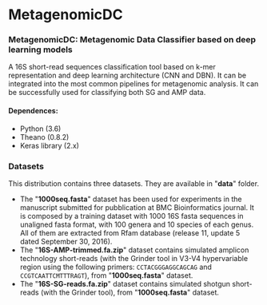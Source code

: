 # MetagenomicDC

### MetagenomicDC: Metagenomic Data Classifier based on deep learning models
A 16S short-read sequences classification tool based on k-mer representation and deep learning architecture (CNN and DBN).
It can be integrated into the most common pipelines for metagenomic analysis.
It can be successfully used for classifying both SG and AMP data.

#### Dependences:
* Python (3.6)
* Theano (0.8.2)
* Keras library (2.x)


###
### Datasets
This distribution contains three datasets. They are available in "__data__" folder.
* The "__1000seq.fasta__" dataset has been used for experiments in the manuscript submitted for pubblication at BMC Bioinformatics journal. It is composed by a training dataset with 1000 16S fasta sequences in unaligned fasta format, with 100 genera and 10 species of each genus. All of them are extracted from Rfam database (release 11, update 5 dated September 30, 2016).
* The "__16S-AMP-trimmed.fa.zip__" dataset contains simulated amplicon technology short-reads (with the Grinder tool in V3-V4 hypervariable region using the following primers: ``CCTACGGGAGGCAGCAG`` and ``CCGTCAATTCMTTTRAGT``), from "__1000seq.fasta__" dataset.
* The "__16S-SG-reads.fa.zip__" dataset contains simulated shotgun short-reads (with the Grinder tool), from "__1000seq.fasta__" dataset.
